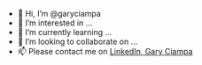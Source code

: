- 👋 Hi, I’m @garyciampa
- 👀 I’m interested in ...
- 🌱 I’m currently learning ...
- 💞️ I’m looking to collaborate on ...
- 📫 Please contact me on [LinkedIn, Gary Ciampa](https://www.linkedin.com/in/gary-ciampa-cams-526945a/)

<!---
garyciampa/garyciampa is a ✨ special ✨ repository because its `README.md` (this file) appears on your GitHub profile.
You can click the Preview link to take a look at your changes.
--->
